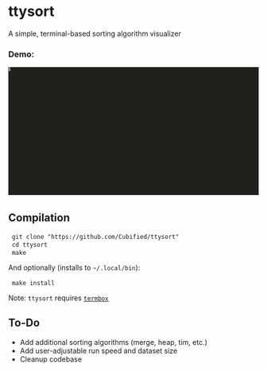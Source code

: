 # ttysort

A simple, terminal-based sorting algorithm visualizer

### Demo:

![demo](https://github.com/Cubified/ttysort/blob/master/demo.gif)

## Compilation

     git clone "https://github.com/Cubified/ttysort"
     cd ttysort
     make

And optionally (installs to `~/.local/bin`):

     make install

Note:  `ttysort` requires [`termbox`](https://github.com/nsf/termbox)

## To-Do
- Add additional sorting algorithms (merge, heap, tim, etc.)
- Add user-adjustable run speed and dataset size
- Cleanup codebase
